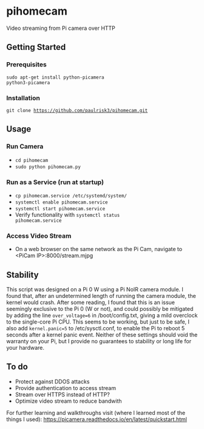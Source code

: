 # pihomecam
Video streaming from Pi camera over HTTP

## Getting Started

### Prerequisites
<code>sudo apt-get install python-picamera python3-picamera</code>

### Installation
<code>git clone https://github.com/paulrisk3/pihomecam.git</code>

## Usage

### Run Camera
* <code>cd pihomecam</code>
* <code>sudo python pihomecam.py</code>

### Run as a Service (run at startup)
* <code>cp pihomecam.service /etc/systemd/system/</code>
* <code>systemctl enable pihomecam.service</code>
* <code>systemctl start pihomecam.service</code>
* Verify functionality with <code>systemctl status pihomecam.service</code>

### Access Video Stream
* On a web browser on the same network as the Pi Cam, navigate to \<PiCam IP\>:8000/stream.mjpg

## Stability
This script was designed on a Pi 0 W using a Pi NoIR camera module. I found that, after an undetermined length of running the camera module, the kernel would crash. After some reading, I found that this is an issue seemingly exclusive to the Pi 0 (W or not), and could possibly be mitigated by adding the line <code>over_voltage=6</code> in /boot/config.txt, giving a mild overclock to the single-core Pi CPU. This seems to be working, but just to be safe, I also add <code>kernel.panic=5</code> to /etc/sysctl.conf, to enable the Pi to reboot 5 seconds after a kernel panic event. Neither of these settings should void the warranty on your Pi, but I provide no guarantees to stability or long life for your hardware. 

## To do
* Protect against DDOS attacks
* Provide authentication to access stream
* Stream over HTTPS instead of HTTP?
* Optimize video stream to reduce bandwith

For further learning and walkthroughs visit (where I learned most of the things I used): https://picamera.readthedocs.io/en/latest/quickstart.html
